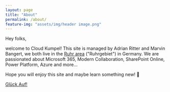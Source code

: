```yaml
---
layout: page
title: "About"
permalink: /about/
feature-img: "assets/img/header image.png"
---
```


Hey folks,

welcome to Cloud Kumpel! This site is managed by Adrian Ritter and Marvin Bangert, we both live in the [<u>Ruhr area</u>](https://en.wikipedia.org/wiki/Ruhr) ("Ruhrgebiet") in Germany. We are passionated about Microsoft 365, Modern Collaboration, SharePoint Online, Power Platform, Azure and more...

Hope you will enjoy this site and maybe learn something new! 🙂

[Glück Auf!](https://en.wikipedia.org/wiki/Gl%C3%BCck_auf)

